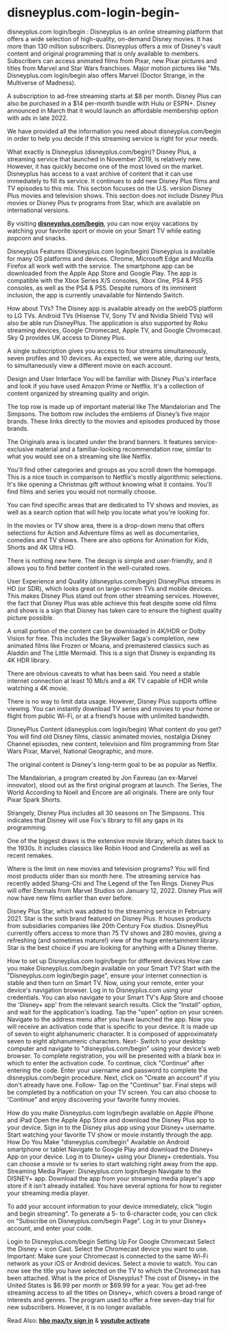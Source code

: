 # disneyplus.com-login-begin-
disneyplus.com login/begin : Disneyplus is an online streaming platform that offers a wide selection of high-quality, on-demand Disney movies. It has more than 130 million subscribers.
Disneyplus offers a mix of Disney's vault content and original programming that is only available to members. Subscribers can access animated films from Pixar, new Pixar pictures and titles from Marvel and Star Wars franchises. Major motion pictures like "Ms. Disneyplus.com login/begin also offers Marvel (Doctor Strange, in the Multiverse of Madness).

A subscription to ad-free streaming starts at $8 per month. Disney Plus can also be purchased in a $14 per-month bundle with Hulu or ESPN+. Disney announced in March that it would launch an affordable membership option with ads in late 2022.

We have provided all the information you need about disneyplus.com/begin in order to help you decide if this streaming service is right for your needs.

What exactly is Disneyplus (disneyplus.com/begin)?
Disney Plus, a streaming service that launched in November 2019, is relatively new. However, it has quickly become one of the most loved on the market. Disneyplus has access to a vast archive of content that it can use immediately to fill its service. It continues to add new Disney Plus films and TV episodes to this mix. This section focuses on the U.S. version Disney Plus movies and television shows. This section does not include Disney Plus movies or Disney Plus tv programs from Star, which are available on international versions.

By visiting <b><a href="https://www.fanciermedia.com/disneyplus-com-login-begin/">disneyplus.com/begin</a></b>, you can now enjoy vacations by watching your favorite sport or movie on your Smart TV while eating popcorn and snacks.

Disneyplus Features (Disneyplus.com login/begin)
Disneyplus is available for many OS platforms and devices.
Chrome, Microsoft Edge and Mozilla Firefox all work well with the service. The smartphone app can be downloaded from the Apple App Store and Google Play. The app is compatible with the Xbox Series X/S consoles, Xbox One, PS4 & PS5 consoles, as well as the PS4 & PS5. Despite rumors of its imminent inclusion, the app is currently unavailable for Nintendo Switch.

How about TVs? The Disney app is available already on the webOS platform to LG TVs. Android TVs (Hisense TV, Sony TV and Nvidia Shield TVs) will also be able run DisneyPlus. The application is also supported by Roku streaming devices, Google Chromecast, Apple TV, and Google Chromecast. Sky Q provides UK access to Disney Plus.

A single subscription gives you access to four streams simultaneously, seven profiles and 10 devices. As expected, we were able, during our tests, to simultaneously view a different movie on each account.

Design and User Interface
You will be familiar with Disney Plus's interface and look if you have used Amazon Prime or Netflix. It's a collection of content organized by streaming quality and origin.

The top row is made up of important material like The Mandalorian and The Simpsons. The bottom row includes the emblems of Disney’s five major brands. These links directly to the movies and episodes produced by those brands.

The Originals area is located under the brand banners. It features service-exclusive material and a familiar-looking recommendation row, similar to what you would see on a streaming site like Netflix.

You'll find other categories and groups as you scroll down the homepage. This is a nice touch in comparison to Netflix's mostly algorithmic selections. It's like opening a Christmas gift without knowing what it contains. You'll find films and series you would not normally choose.

You can find specific areas that are dedicated to TV shows and movies, as well as a search option that will help you locate what you're looking for.

In the movies or TV show area, there is a drop-down menu that offers selections for Action and Adventure films as well as documentaries, comedies and TV shows. There are also options for Animation for Kids, Shorts and 4K Ultra HD.

There is nothing new here. The design is simple and user-friendly, and it allows you to find better content in the well-curated rows.

User Experience and Quality (disneyplus.com/begin)
DisneyPlus streams in HD (or SDR), which looks great on large-screen TVs and mobile devices. This makes Disney Plus stand out from other streaming services. However, the fact that Disney Plus was able achieve this feat despite some old films and shows is a sign that Disney has taken care to ensure the highest quality picture possible.

A small portion of the content can be downloaded in 4K/HDR or Dolby Vision for free. This includes the Skywalker Saga's completion, new animated films like Frozen or Moana, and premastered classics such as Aladdin and The Little Mermaid. This is a sign that Disney is expanding its 4K HDR library.

There are obvious caveats to what has been said. You need a stable internet connection at least 10 Mb/s and a 4K TV capable of HDR while watching a 4K movie.

There is no way to limit data usage. However, Disney Plus supports offline viewing. You can instantly download TV series and movies to your home or flight from public Wi-Fi, or at a friend’s house with unlimited bandwidth.

DisneyPlus Content (disneyplus.com login/begin)
What content do you get? You will find old Disney films, classic animated movies, nostalgia Disney Channel episodes, new content, television and film programming from Star Wars Pixar, Marvel, National Geographic, and more.

The original content is Disney's long-term goal to be as popular as Netflix.

The Mandalorian, a program created by Jon Favreau (an ex-Marvel innovator), stood out as the first original program at launch. The Series, The World According to Noell and Encore are all originals. There are only four Pixar Spark Shorts.

Strangely, Disney Plus includes all 30 seasons on The Simpsons. This indicates that Disney will use Fox's library to fill any gaps in its programming.

One of the biggest draws is the extensive movie library, which dates back to the 1930s. It includes classics like Robin Hood and Cinderella as well as recent remakes.

Where is the limit on new movies and television programs? You will find most products older than six month here. The streaming service has recently added Shang-Chi and The Legend of the Ten Rings. Disney Plus will offer Eternals from Marvel Studios on January 12, 2022. Disney Plus will now have new films earlier than ever before.

Disney Plus Star, which was added to the streaming service in February 2021. Star is the sixth brand featured on Disney Plus. It houses products from subsidiaries companies like 20th Century Fox studios. DisneyPlus currently offers access to more than 75 TV shows and 280 movies, giving a refreshing (and sometimes mature!) view of the huge entertainment library. Star is the best choice if you are looking for anything with a Disney theme.

How to set up Disneyplus.com login/begin for different devices
How can you make Disneyplus.com/begin available on your Smart TV?
Start with the "Disneyplus.com login/begin page", ensure your internet connection is stable and then turn on Smart TV.
Now, using your remote, enter your device's navigation browser.
Log in to Disneyplus.com using your credentials.
You can also navigate to your Smart TV's App Store and choose the 'Disney+ app' from the relevant search results.
Click the "Install" option, and wait for the application's loading.
Tap the "open" option on your screen.
Navigate to the address menu after you have launched the app.
Now you will receive an activation code that is specific to your device. It is made up of seven to eight alphanumeric character. It is composed of approximately seven to eight alphanumeric characters.
Next- Switch to your desktop computer and navigate to "disneyplus.com/begin" using your device's web browser.
To complete registration, you will be presented with a blank box in which to enter the activation code.
To continue, click "Continue" after entering the code.
Enter your username and password to complete the disneyplus.com/begin procedure. Next, click on "Create an account" if you don't already have one.
Follow- Tap on the "Continue" bar.
Final steps will be completed by a notification on your TV screen.
You can also choose to 'Continue" and enjoy discovering your favorite funny movies.

How do you make Disneyplus.com login/begin available on Apple iPhone and iPad
Open the Apple App Store and download the Disney Plus app to your device.
Sign in to the Disney plus app using your Disney+ username.
Start watching your favorite TV show or movie instantly through the app.
How Do You Make "disneyplus.com/begin" Available on Android smartphone or tablet
Navigate to Google Play and download the Disney+ App on your device.
Log in to Disney+ using your Disney+ credentials.
You can choose a movie or tv series to start watching right away from the app.
Streaming Media Player: Disneyplus.com login/begin
Navigate to the DISNEY+ app. Download the app from your streaming media player's app store if it isn't already installed. You have several options for how to register your streaming media player.

To add your account information to your device immediately, click "login and begin streaming".
To generate a 5- to 6-character code, you can click on "Subscribe on Disneyplus.com/begin Page".
Log in to your Disney+ account, and enter your code.


Login to Disneyplus.com/begin Setting Up For Google Chromecast
Select the Disney + icon Cast.
Select the Chromecast device you want to use. Important: Make sure your Chromecast is connected to the same Wi-Fi network as your iOS or Android devices.
Select a movie to watch. You can now see the title you have selected on the TV to which the Chromecast has been attached.
What is the price of Disneyplus?
The cost of Disney+ in the United States is $6.99 per month or $69.99 for a year. You get ad-free streaming access to all the titles on Disney+, which covers a broad range of interests and genres. The program used to offer a free seven-day trial for new subscribers. However, it is no longer available.

Read Also: <b><a href="https://www.fanciermedia.com/hbo-max-tv-sign-in/">hbo max/tv sign in</a></b> & <b><a href="https://www.fanciermedia.com/youtube-com-activate/">youtube activate</a></b>
